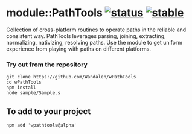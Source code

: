 # module::PathTools  [![status](https://github.com/Wandalen/wPathTools/workflows/publish/badge.svg)](https://github.com/Wandalen/wPathTools/actions?query=workflow%3Apublish) [![stable](https://img.shields.io/badge/stability-stable-green.svg)](https://github.com/emersion/stability-badges#stable)

Collection of cross-platform routines to operate paths in the reliable and consistent way. PathTools leverages parsing, joining, extracting, normalizing, nativizing, resolving paths. Use the module to get uniform experience from playing with paths on different platforms.

### Try out from the repository
```
git clone https://github.com/Wandalen/wPathTools
cd wPathTools
npm install
node sample/Sample.s
```

## To add to your project
```
npm add 'wpathtools@alpha'
```
